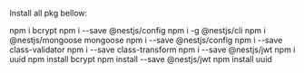 Install all pkg bellow:

npm i bcrypt
npm i --save @nestjs/config
npm i -g @nestjs/cli
npm i @nestjs/mongoose mongoose
npm i --save @nestjs/config
npm i --save class-validator
npm i --save class-transform
npm i --save @nestjs/jwt
npm i uuid
npm install bcrypt
npm install --save @nestjs/jwt
npm install uuid
